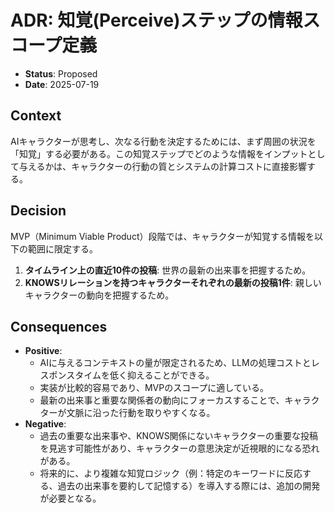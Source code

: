 # ADR: 知覚(Perceive)ステップの情報スコープ定義

- **Status**: Proposed
- **Date**: 2025-07-19

## Context

AIキャラクターが思考し、次なる行動を決定するためには、まず周囲の状況を「知覚」する必要がある。この知覚ステップでどのような情報をインプットとして与えるかは、キャラクターの行動の質とシステムの計算コストに直接影響する。

## Decision

MVP（Minimum Viable Product）段階では、キャラクターが知覚する情報を以下の範囲に限定する。

1.  **タイムライン上の直近10件の投稿**: 世界の最新の出来事を把握するため。
2.  **KNOWSリレーションを持つキャラクターそれぞれの最新の投稿1件**: 親しいキャラクターの動向を把握するため。

## Consequences

- **Positive**:
    - AIに与えるコンテキストの量が限定されるため、LLMの処理コストとレスポンスタイムを低く抑えることができる。
    - 実装が比較的容易であり、MVPのスコープに適している。
    - 最新の出来事と重要な関係者の動向にフォーカスすることで、キャラクターが文脈に沿った行動を取りやすくなる。
- **Negative**:
    - 過去の重要な出来事や、KNOWS関係にないキャラクターの重要な投稿を見逃す可能性があり、キャラクターの意思決定が近視眼的になる恐れがある。
    - 将来的に、より複雑な知覚ロジック（例：特定のキーワードに反応する、過去の出来事を要約して記憶する）を導入する際には、追加の開発が必要となる。
